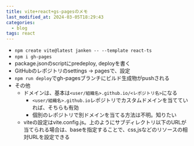 ```yaml
---
title: vite+react+gs-pagesのメモ
last_modified_at: 2024-03-05T18:29:43
categories:
  - blog
tags: react
---
```


- `npm create vite@latest janken -- --template react-ts`
- `npm i gh-pages`
- package.jsonのscriptにpredeploy, deployを書く
- GitHubのレポジトリのsettings -> pagesで、設定
- `npm run deploy`でgh-pagesブランチにビルド生成物がpushされる
- その他
  - ドメインは、基本は`<user/組織名>.github.io/<レポジトリ名>`になる
    - `<user/組織名>.github.io`レポジトリでカスタムドメインを当てていれば、そちらも有効
    - 個別のレポジトリで別ドメインを当てる方法は不明。知りたい
  - viteの設定はvite.config.js。上のようにサブディレクトリ以下のURLが当てられる場合は、baseを指定することで、css,jsなどのリソースの相対URLを設定できる
